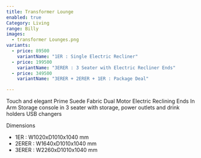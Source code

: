 ```yaml
---
title: Transformer Lounge
enabled: true
Category: Living
range: Billy
images:
  - transformer Lounges.png
variants:
  - price: 89500
    variantName: "1ER : Single Electric Recliner"
  - price: 199500
    variantName: "3ERER : 3 Seater with Electric Recliner Ends"
  - price: 349500
    variantName: "3ERER + 2ERER + 1ER : Package Deal"

---
```


Touch and elegant Prime Suede Fabric
Dual Motor Electric Reclining Ends
In Arm Storage
console in 3 seater with storage, power outlets and drink holders
USB changers

Dimensions
* 1ER : W1020xD1010x1040 mm
* 2ERER : W1640xD1010x1040 mm
* 3ERER : W2260xD1010x1040 mm